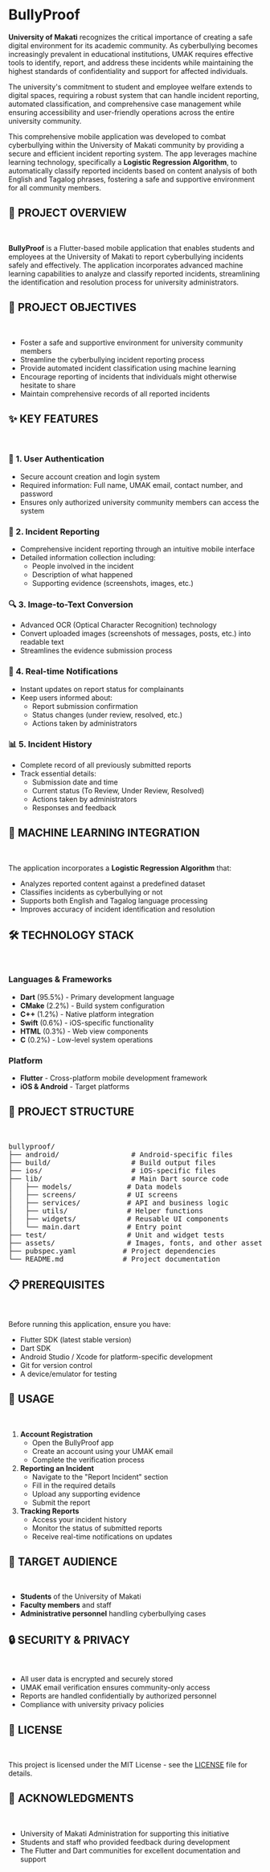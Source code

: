 
<h1>BullyProof</h1>
<p><strong>University of Makati</strong> recognizes the critical importance of creating a safe digital environment for its academic community. As cyberbullying becomes increasingly prevalent in educational institutions, UMAK requires effective tools to identify, report, and address these incidents while maintaining the highest standards of confidentiality and support for affected individuals.</p>
<p>The university's commitment to student and employee welfare extends to digital spaces, requiring a robust system that can handle incident reporting, automated classification, and comprehensive case management while ensuring accessibility and user-friendly operations across the entire university community.</p>
<p>This comprehensive mobile application was developed to combat cyberbullying within the University of Makati community by providing a secure and efficient incident reporting system. The app leverages machine learning technology, specifically a <strong>Logistic Regression Algorithm</strong>, to automatically classify reported incidents based on content analysis of both English and Tagalog phrases, fostering a safe and supportive environment for all community members.</p>
<h2>📱 <strong>PROJECT OVERVIEW</strong></h2>
<br>
<p><strong>BullyProof</strong> is a Flutter-based mobile application that enables students and employees at the University of Makati to report cyberbullying incidents safely and effectively. The application incorporates advanced machine learning capabilities to analyze and classify reported incidents, streamlining the identification and resolution process for university administrators.</p>
<h2>🎯 <strong>PROJECT OBJECTIVES</strong></h2>
<br>
<ul>
    <li>Foster a safe and supportive environment for university community members</li>
    <li>Streamline the cyberbullying incident reporting process</li>
    <li>Provide automated incident classification using machine learning</li>
    <li>Encourage reporting of incidents that individuals might otherwise hesitate to share</li>
    <li>Maintain comprehensive records of all reported incidents</li>
</ul>
<h2>✨ <strong>KEY FEATURES</strong></h2>
<br>
<h3>🔐 1. User Authentication</h3>
<ul>
    <li>Secure account creation and login system</li>
    <li>Required information: Full name, UMAK email, contact number, and password</li>
    <li>Ensures only authorized university community members can access the system</li>
</ul>
<h3>📝 2. Incident Reporting</h3>
<ul>
    <li>Comprehensive incident reporting through an intuitive mobile interface</li>
    <li>Detailed information collection including:
        <ul>
            <li>People involved in the incident</li>
            <li>Description of what happened</li>
            <li>Supporting evidence (screenshots, images, etc.)</li>
        </ul>
    </li>
</ul>
<h3>🔍 3. Image-to-Text Conversion</h3>
<ul>
    <li>Advanced OCR (Optical Character Recognition) technology</li>
    <li>Convert uploaded images (screenshots of messages, posts, etc.) into readable text</li>
    <li>Streamlines the evidence submission process</li>
</ul>
<h3>🔔 4. Real-time Notifications</h3>
<ul>
    <li>Instant updates on report status for complainants</li>
    <li>Keep users informed about:
        <ul>
            <li>Report submission confirmation</li>
            <li>Status changes (under review, resolved, etc.)</li>
            <li>Actions taken by administrators</li>
        </ul>
    </li>
</ul>
<h3>📊 5. Incident History</h3>
<ul>
    <li>Complete record of all previously submitted reports</li>
    <li>Track essential details:
        <ul>
            <li>Submission date and time</li>
            <li>Current status (To Review, Under Review, Resolved)</li>
            <li>Actions taken by administrators</li>
            <li>Responses and feedback</li>
        </ul>
    </li>
</ul>
<h2>🤖 <strong>MACHINE LEARNING INTEGRATION</strong></h2>
<br>
<p>The application incorporates a <strong>Logistic Regression Algorithm</strong> that:</p>
<ul>
    <li>Analyzes reported content against a predefined dataset</li>
    <li>Classifies incidents as cyberbullying or not</li>
    <li>Supports both English and Tagalog language processing</li>
    <li>Improves accuracy of incident identification and resolution</li>
</ul>
<h2>🛠 <strong>TECHNOLOGY STACK</strong></h2>
<br>
<h3>Languages & Frameworks</h3>
<ul>
    <li><strong>Dart</strong> (95.5%) - Primary development language</li>
    <li><strong>CMake</strong> (2.2%) - Build system configuration</li>
    <li><strong>C++</strong> (1.2%) - Native platform integration</li>
    <li><strong>Swift</strong> (0.6%) - iOS-specific functionality</li>
    <li><strong>HTML</strong> (0.3%) - Web view components</li>
    <li><strong>C</strong> (0.2%) - Low-level system operations</li>
</ul>
<h3>Platform</h3>
<ul>
    <li><strong>Flutter</strong> - Cross-platform mobile development framework</li>
    <li><strong>iOS & Android</strong> - Target platforms</li>
</ul>
<h2>📁 <strong>PROJECT STRUCTURE</strong></h2>
<br>
<pre>
bullyproof/
├── android/                 # Android-specific files
├── build/                   # Build output files
├── ios/                     # iOS-specific files
├── lib/                     # Main Dart source code
│   ├── models/             # Data models
│   ├── screens/            # UI screens
│   ├── services/           # API and business logic
│   ├── utils/              # Helper functions
│   ├── widgets/            # Reusable UI components
│   └── main.dart           # Entry point
├── test/                   # Unit and widget tests
├── assets/                 # Images, fonts, and other assets
├── pubspec.yaml           # Project dependencies
└── README.md              # Project documentation
</pre>
<h2>📋 <strong>PREREQUISITES</strong></h2>
<br>
<p>Before running this application, ensure you have:</p>
<ul>
    <li>Flutter SDK (latest stable version)</li>
    <li>Dart SDK</li>
    <li>Android Studio / Xcode for platform-specific development</li>
    <li>Git for version control</li>
    <li>A device/emulator for testing</li>
</ul>

<h2>📱 <strong>USAGE</strong></h2>
<br>
<ol>
    <li><strong>Account Registration</strong>
        <ul>
            <li>Open the BullyProof app</li>
            <li>Create an account using your UMAK email</li>
            <li>Complete the verification process</li>
        </ul>
    </li>

<li><strong>Reporting an Incident</strong>
    <ul>
        <li>Navigate to the "Report Incident" section</li>
        <li>Fill in the required details</li>
        <li>Upload any supporting evidence</li>
        <li>Submit the report</li>
    </ul>
</li>

<li><strong>Tracking Reports</strong>
    <ul>
        <li>Access your incident history</li>
        <li>Monitor the status of submitted reports</li>
        <li>Receive real-time notifications on updates</li>
    </ul>
</li>

</ol>
<h2>🎯 <strong>TARGET AUDIENCE</strong></h2>
<br>
<ul>
    <li><strong>Students</strong> of the University of Makati</li>
    <li><strong>Faculty members</strong> and staff</li>
    <li><strong>Administrative personnel</strong> handling cyberbullying cases</li>
</ul>
<h2>🔒 <strong>SECURITY & PRIVACY</strong></h2>
<br>
<ul>
    <li>All user data is encrypted and securely stored</li>
    <li>UMAK email verification ensures community-only access</li>
    <li>Reports are handled confidentially by authorized personnel</li>
    <li>Compliance with university privacy policies</li>
</ul>
<h2>📄 <strong>LICENSE</strong></h2>
<br>
<p>This project is licensed under the MIT License - see the <a href="LICENSE">LICENSE</a> file for details.</p>
<h2>🙏 <strong>ACKNOWLEDGMENTS</strong></h2>
<br>
<ul>
    <li>University of Makati Administration for supporting this initiative</li>
    <li>Students and staff who provided feedback during development</li>
    <li>The Flutter and Dart communities for excellent documentation and support</li>
</ul>
</body>
</html>
